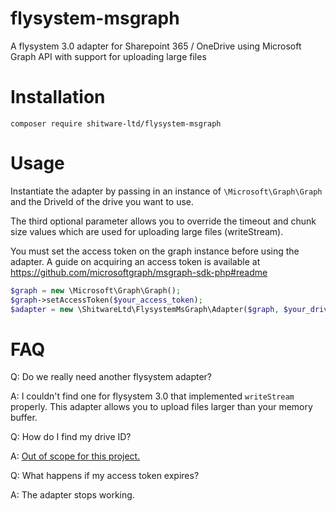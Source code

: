 # flysystem-msgraph
A flysystem 3.0 adapter for Sharepoint 365 / OneDrive using Microsoft Graph API with support for uploading large files

# Installation
```composer require shitware-ltd/flysystem-msgraph```

# Usage
Instantiate the adapter by passing in an instance of `\Microsoft\Graph\Graph` and the DriveId of the drive you want to use. 

The third optional parameter allows you to override the timeout and chunk size values which are used for uploading large files (writeStream).


You must set the access token on the graph instance before using the adapter. A guide on acquiring an access token is available at https://github.com/microsoftgraph/msgraph-sdk-php#readme

```php
$graph = new \Microsoft\Graph\Graph();
$graph->setAccessToken($your_access_token);
$adapter = new \ShitwareLtd\FlysystemMsGraph\Adapter($graph, $your_drive_id);
```

# FAQ
Q: Do we really need another flysystem adapter?

A: I couldn't find one for flysystem 3.0 that implemented `writeStream` properly. This adapter allows you to upload files larger than your memory buffer.

Q: How do I find my drive ID?

A: [Out of scope for this project.](https://learn.microsoft.com/en-us/answers/questions/730575/how-to-find-site-id-and-drive-id-for-graph-api)

Q: What happens if my access token expires?

A: The adapter stops working.

